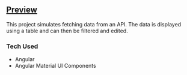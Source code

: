 ## [Preview](https://periodic-display.netlify.app/)

This project simulates fetching data from an API. The data is displayed using a table and can then be filtered and edited.

### Tech Used

- Angular
- Angular Material UI Components
